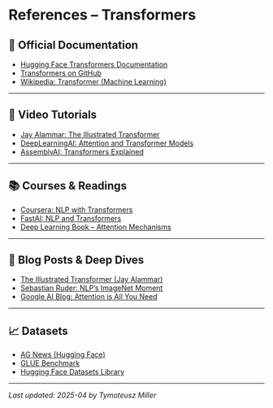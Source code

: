 # References – Transformers

## 📘 Official Documentation

- [Hugging Face Transformers Documentation](https://huggingface.co/docs/transformers/index)
- [Transformers on GitHub](https://github.com/huggingface/transformers)
- [Wikipedia: Transformer (Machine Learning)](https://en.wikipedia.org/wiki/Transformer_(machine_learning_model))

---

## 🎥 Video Tutorials

- [Jay Alammar: The Illustrated Transformer](https://www.youtube.com/watch?v=4Bdc55j80l8)
- [DeepLearningAI: Attention and Transformer Models](https://www.youtube.com/watch?v=U0s0f995w14)
- [AssemblyAI: Transformers Explained](https://www.youtube.com/watch?v=ugWDIIOHtPA)

---

## 📚 Courses & Readings

- [Coursera: NLP with Transformers](https://www.coursera.org/learn/transformers-in-nlp)
- [FastAI: NLP and Transformers](https://course.fast.ai/)
- [Deep Learning Book – Attention Mechanisms](https://www.deeplearningbook.org/)

---

## 🧠 Blog Posts & Deep Dives

- [The Illustrated Transformer (Jay Alammar)](https://jalammar.github.io/illustrated-transformer/)
- [Sebastian Ruder: NLP’s ImageNet Moment](https://ruder.io/nlp-imagenet/)
- [Google AI Blog: Attention is All You Need](https://ai.googleblog.com/2017/08/transformer-novel-neural-network.html)

---

## 📈 Datasets

- [AG News (Hugging Face)](https://huggingface.co/datasets/ag_news)
- [GLUE Benchmark](https://gluebenchmark.com/)
- [Hugging Face Datasets Library](https://huggingface.co/datasets)

---

_Last updated: 2025-04 by Tymoteusz Miller_
